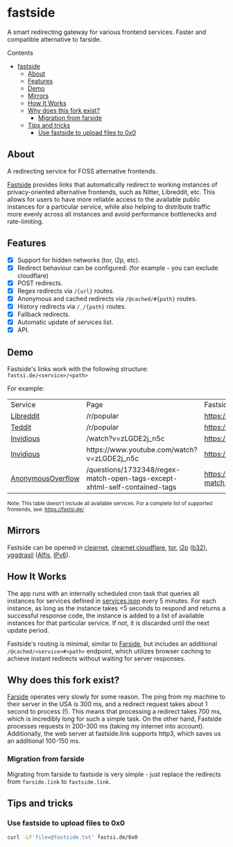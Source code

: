 # fastside

A smart redirecting gateway for various frontend services. Faster and compatible
alternative to farside.

Contents

- [fastside](#fastside)
  - [About](#about)
  - [Features](#features)
  - [Demo](#demo)
  - [Mirrors](#mirrors)
  - [How It Works](#how-it-works)
  - [Why does this fork exist?](#why-does-this-fork-exist)
    - [Migration from farside](#migration-from-farside)
  - [Tips and tricks](#tips-and-tricks)
    - [Use fastside to upload files to 0x0](#use-fastside-to-upload-files-to-0x0)

## About

A redirecting service for FOSS alternative frontends.

[Fastside](https://fastsi.de/) provides links that automatically redirect to
working instances of privacy-oriented alternative frontends, such as Nitter,
Libreddit, etc. This allows for users to have more reliable access to the
available public instances for a particular service, while also helping to
distribute traffic more evenly across all instances and avoid performance
bottlenecks and rate-limiting.

## Features

- [x] Support for hidden networks (tor, i2p, etc).
- [x] Redirect behaviour can be configured. (for example - you can exclude cloudflare)
- [x] POST redirects.
- [x] Regex redirects via `/{url}` routes.
- [x] Anonymous and cached redirects via `/@cached/#{path}` routes.
- [x] History redirects via `/_/{path}` routes.
- [x] Fallback redirects.
- [x] Automatic update of services list.
- [x] API.

## Demo

Fastside's links work with the following structure: `fastsi.de/<service>/<path>`

For example:

<table>
    <tr>
        <td>Service</td>
        <td>Page</td>
        <td>Fastside Link</td>
    </tr>
    <tr>
        <td><a href="https://github.com/spikecodes/libreddit">Libreddit</a></td>
        <td>/r/popular</td>
        <td><a href="https://fastsi.de/libreddit/r/popular">https://fastsi.de/libreddit/r/popular</a></td>
    </tr>
    <tr>
        <td><a href="https://codeberg.org/teddit/teddit">Teddit</a></td>
        <td>/r/popular</td>
        <td><a href="https://fastsi.de/teddit/r/popular">https://fastsi.de/teddit/r/popular</a></td>
    </tr>
    <tr>
        <td><a href="https://github.com/iv-org/invidious">Invidious</a></td>
        <td>/watch?v=zLGDE2j_n5c</td>
        <td><a href="https://fastsi.de/_/invidious/watch?v=zLGDE2j_n5c">https://fastsi.de/_/invidious/watch?v=zLGDE2j_n5c</a></td>
    </tr>
    <tr>
        <td><a href="https://github.com/iv-org/invidious">Invidious</a></td>
        <td>https://www.youtube.com/watch?v=zLGDE2j_n5c</td>
        <td><a href="https://fastsi.de/https://www.youtube.com/watch?v=zLGDE2j_n5c">https://fastsi.de/https://www.youtube.com/watch?v=zLGDE2j_n5c</a></td>
    </tr>
    <tr>
        <td><a href="https://github.com/httpjamesm/AnonymousOverflow">AnonymousOverflow</a></td>
        <td>/questions/1732348/regex-match-open-tags-except-xhtml-self-contained-tags</td>
        <td><a href="https://fastsi.de/@cached/anonymousoverflow/#questions/1732348/regex-match-open-tags-except-xhtml-self-contained-tags">https://fastsi.de/@cached/anonymousoverflow/#questions/1732348/regex-match-open-tags-except-xhtml-self-contained-tags</a></td>
    </tr>
    <!-- more rows can be added as needed -->
</table>

<sup>Note: This table doesn't include all available services. For a complete list of supported frontends, see: https://fastsi.de/</sup>

## Mirrors

Fastside can be opened in [clearnet](https://fastsi.de/), [clearnet cloudflare](https://cdn.fastside.link/), [tor](http://a7xvcthrhfcsox73brt5hgueapwosohmieg5wttvuuuz6mqur5s3rqyd.onion/), [i2p](http://fastside.i2p/) ([b32](http://i4autaipx7a4ro34cbwvni6bcph34eueocplwsxaqeeuyb6cavzq.b32.i2p)), [yggdrasil](http://ygg.fastside.link/) ([Alfis](http://fastside.ygg/), [IPv6](http://[200:691d:578e:f10e:e935:f189:aab4:1d98]/)).

## How It Works

The app runs with an internally scheduled cron task that queries all instances
for services defined in [services.json](./services.json) every 5 minutes. For
each instance, as long as the instance takes <5 seconds to respond and returns
a successful response code, the instance is added to a list of available
instances for that particular service. If not, it is discarded until the next
update period.

Fastside's routing is minimal, similar to [Farside](https://github.com/benbusby/farside), but includes
an additional `/@cached/<service>#<path>` endpoint, which utilizes browser caching to achieve instant
redirects without waiting for server responses.

## Why does this fork exist?

[Farside](https://github.com/benbusby/farside) operates very slowly for some reason. The ping from my machine to
their server in the USA is 300 ms, and a redirect request takes about 1 second to process (!). This means that
processing a redirect takes 700 ms, which is incredibly long for such a simple task. On the other hand, Fastside
processes requests in 200-300 ms (taking my internet into account). Additionally, the web server at fastside.link
supports http3, which saves us an additional 100-150 ms.

### Migration from farside

Migrating from farside to fastside is very simple - just replace the redirects from `farside.link` to `fastside.link`.

## Tips and tricks

### Use fastside to upload files to 0x0

```bash
curl -LF'file=@fastside.txt' fastsi.de/0x0
```
